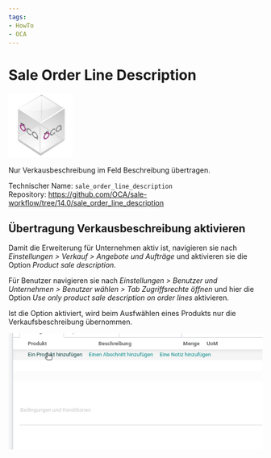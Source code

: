 ```yaml
---
tags:
- HowTo
- OCA
---
```

# Sale Order Line Description
![icon_oca_app](assets/icon_oca_app.png)

Nur Verkausbeschreibung im Feld Beschreibung übertragen.

Technischer Name: `sale_order_line_description`\
Repository: <https://github.com/OCA/sale-workflow/tree/14.0/sale_order_line_description>

## Übertragung Verkausbeschreibung aktivieren

Damit die Erweiterung für Unternehmen aktiv ist, navigieren sie nach *Einstellungen > Verkauf > Angebote und Aufträge* und aktivieren sie die Option *Product sale description*.

Für Benutzer navigieren sie nach *Einstellungen > Benutzer und Unternehmen > Benutzer wählen > Tab Zugriffsrechte öffnen* und hier die Option *Use only product sale description on order lines* aktivieren.

Ist die Option aktiviert, wird beim Ausfwählen eines Produkts nur die Verkaufsbeschreibung übernommen.

![Sale Order Line Description](assets/Sale%20Order%20Line%20Description.gif)